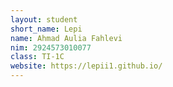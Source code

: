 ```yaml
---
layout: student
short_name: Lepi
name: Ahmad Aulia Fahlevi
nim: 2924573010077
class: TI-1C
website: https://lepii1.github.io/
---
```

